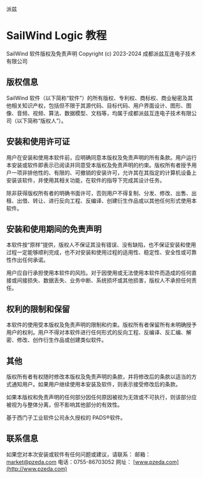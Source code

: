派兹

# SailWind Logic 教程

SailWind 软件版权及免责声明 Copyright (c) 2023-2024 成都派兹互连电子技术有限公司

## 版权信息

SailWind 软件（以下简称“软件”）的所有版权、专利权、商标权、商业秘密及其他相关知识产权，包括但不限于其源代码、目标代码、用户界面设计、图形、图像、音频、视频、算法、数据模型、文档等，均属于成都派兹互连电子技术有限公司（以下简称“版权人”）。

## 安装和使用许可证

用户在安装和使用本软件前，应明确同意本版权及免责声明的所有条款。用户运行本安装或软件即表示已阅读并同意受本版权及免责声明的约束。版权所有者授予用户一项非排他性的、有限的、可撤销的安装许可，允许其在其指定的计算机设备上安装该软件，并使用其相关功能，在软件的指导下完成其设计任务。

除非获得版权所有者的明确书面许可，否则用户不得复制、分发、修改、出售、出租、出借、转让、进行反向工程、反编译、创建衍生作品或以其他任何形式使用本软件。

## 安装和使用期间的免责声明

本软件按“原样”提供，版权人不保证其没有错误、没有缺陷，也不保证安装和使用过程一定能够顺利完成，也不对安装和使用过程的适用性、稳定性、安全性或可靠性作出任何承诺。

用户应自行承担使用本软件的风险。对于因使用或无法使用本软件而造成的任何直接或间接损失、数据丢失、业务中断、系统损坏或其他损害，版权人不承担任何责任。

## 权利的限制和保留

本软件的使用受本版权及免责声明的限制和约束。版权所有者保留所有未明确授予用户的权利。用户不得对本软件进行任何形式的反向工程、反编译、反汇编、解密、修改、创作衍生作品或创建类似软件。

## 其他

版权所有者有权随时修改本版权及免责声明的条款，并将修改后的条款以适当的方式通知用户。如果用户继续使用本安装及软件，则表示接受修改后的条款。

如果本版权和免责声明的任何部分因任何原因被视为无效或不可执行，则该部分应被视为与整体分离，但不影响其他部分的有效性。

基于西门子工业软件公司永久授权的 PADS®软件。

## 联系信息

如果您对本次安装或软件有任何问题或建议，请联系：
邮箱： [market@pzeda.com](mailto:market@pzeda.com)
电话：0755-86703052
网址： [www.pzeda.com](http://www.pzeda.com)

